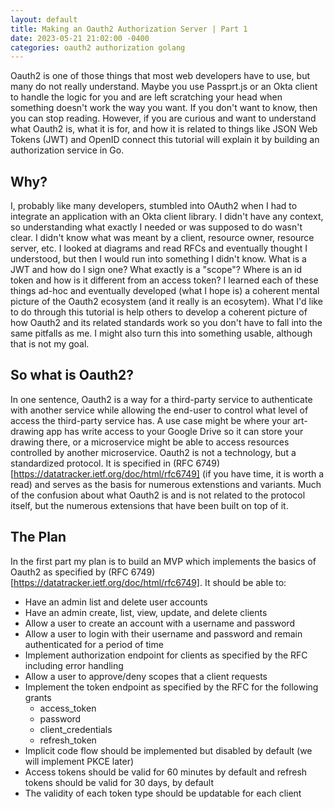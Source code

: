 ```yaml
---
layout: default
title: Making an Oauth2 Authorization Server | Part 1
date: 2023-05-21 21:02:00 -0400
categories: oauth2 authorization golang
---
```


Oauth2 is one of those things that most web developers have to use, but many do not really understand. Maybe you use Passprt.js or an Okta client to handle the logic for you and are left scratching your head when something doesn't work the way you want. If you don't want to know, then you can stop reading. However, if you are curious and want to understand what Oauth2 is, what it is for, and how it is related to things like JSON Web Tokens (JWT) and OpenID connect this tutorial will explain it by building an authorization service in Go.

## Why?

I, probably like many developers, stumbled into OAuth2 when I had to integrate an application with an Okta client library. I didn't have any context, so understanding what exactly I needed or was supposed to do wasn't clear. I didn't know what was meant by a client, resource owner, resource server, etc. I looked at diagrams and read RFCs and eventually thought I understood, but then I would run into something I didn't know. What is a JWT and how do I sign one? What exactly is a "scope"? Where is an id token and how is it different from an access token? I learned each of these things ad-hoc and eventually developed (what I hope is) a coherent mental picture of the Oauth2 ecosystem (and it really is an ecosytem). What I'd like to do through this tutorial is help others to develop a coherent picture of how Oauth2 and its related standards work so you don't have to fall into the same pitfalls as me. I might also turn this into something usable, although that is not my goal. 

## So what is Oauth2?

In one sentence, Oauth2 is a way for a third-party service to authenticate with another service while allowing the end-user to control what level of access the third-party service has. A use case might be where your art-drawing app has write access to your Google Drive so it can store your drawing there, or a microservice might be able to access resources controlled by another microservice. Oauth2 is not a technology, but a standardized protocol. It is specified in (RFC 6749)[https://datatracker.ietf.org/doc/html/rfc6749] (if you have time, it is worth a read) and serves as the basis for numerous extenstions and variants. Much of the confusion about what Oauth2 is and is not related to the protocol itself, but the numerous extensions that have been built on top of it. 

## The Plan

In the first part my plan is to build an MVP which implements the basics of Oauth2 as specified by (RFC 6749)[https://datatracker.ietf.org/doc/html/rfc6749]. It should be able to:

* Have an admin list and delete user accounts
* Have an admin create, list, view, update, and delete clients
* Allow a user to create an account with a username and password
* Allow a user to login with their username and password and remain authenticated for a period of time
* Implement authorization endpoint for clients as specified by the RFC including error handling
* Allow a user to approve/deny scopes that a client requests
* Implement the token endpoint as specified by the RFC for the following grants
    * access_token
    * password
    * client_credentials
    * refresh_token
* Implicit  code flow should be implemented but disabled by default (we will implement PKCE later)
* Access tokens should be valid for 60 minutes by default and refresh tokens should be valid for 30 days, by default
* The validity of each token type should be updatable for each client